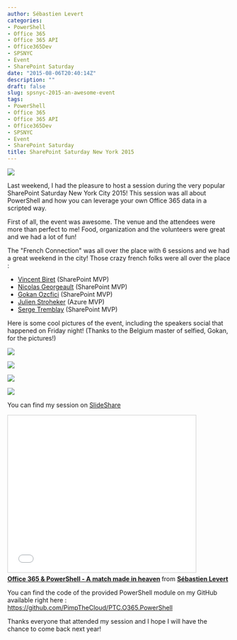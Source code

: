 ```yaml
---
author: Sébastien Levert
categories:
- PowerShell
- Office 365
- Office 365 API
- Office365Dev
- SPSNYC
- Event
- SharePoint Saturday
date: "2015-08-06T20:40:14Z"
description: ""
draft: false
slug: spsnyc-2015-an-awesome-event
tags:
- PowerShell
- Office 365
- Office 365 API
- Office365Dev
- SPSNYC
- Event
- SharePoint Saturday
title: SharePoint Saturday New York 2015
---
```



![](/content/images/2016/08/SPSNYC.png)

Last weekend, I had the pleasure to host a session during the very popular SharePoint Saturday New York City 2015! This session was all about PowerShell and how you can leverage your own Office 365 data in a scripted way.

First of all, the event was awesome. The venue and the attendees were more than perfect to me! Food, organization and the volunteers were great and we had a lot of fun! 

The "French Connection" was all over the place with 6 sessions and we had a great weekend in the city! Those crazy french folks were all over the place :

* [Vincent Biret](https://www.twitter.com/baywet) (SharePoint MVP)
* [Nicolas Georgeault](https://www.twitter.com/ngeorgeault) (SharePoint MVP)
* [Gokan Ozcfici](https://www.twitter.com/GokanOzcifci) (SharePoint MVP)
* [Julien Stroheker](https://www.twitter.com/Ju_Stroh) (Azure MVP)
* [Serge Tremblay](https://www.twitter.com/sergepoint) (SharePoint MVP)

Here is some cool pictures of the event, including the speakers social that happened on Friday night! (Thanks to the Belgium master of selfied, Gokan, for the pictures!)

![](/content/images/2015/08/11745813_1613047988955845_2441704467103369353_n.jpg)

![](/content/images/2015/08/11741215_1614004608860183_923469289268696333_o.jpg)

![](/content/images/2015/08/11755659_1613265465600764_39683013545287415_n.jpg)

![](/content/images/2015/08/11781858_846300725439353_2126664231234554317_n.jpg)

You can find my session on [SlideShare](http://www.slideshare.net/sebastienlevert/office-365-powershell-a-match-made-in-heaven)

<iframe src="//www.slideshare.net/slideshow/embed_code/key/vRyAGJt1JdtQUK" width="425" height="355" frameborder="0" marginwidth="0" marginheight="0" scrolling="no" style="border:1px solid #CCC; border-width:1px; margin-bottom:5px; max-width: 100%;" allowfullscreen> </iframe> <div style="margin-bottom:5px"> <strong> <a href="//www.slideshare.net/sebastienlevert/office-365-powershell-a-match-made-in-heaven" title="Office 365 &amp; PowerShell - A match made in heaven" target="_blank">Office 365 &amp; PowerShell - A match made in heaven</a> </strong> from <strong><a href="//www.slideshare.net/sebastienlevert" target="_blank">Sébastien Levert</a></strong> </div>

You can find the code of the provided PowerShell module on my GitHub available right here : https://github.com/PimpTheCloud/PTC.O365.PowerShell 

Thanks everyone that attended my session and I hope I will have the chance to come back next year!